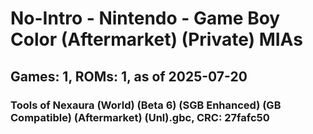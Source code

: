 # No-Intro - Nintendo - Game Boy Color (Aftermarket) (Private) MIAs
## Games: 1, ROMs: 1, as of 2025-07-20

### Tools of Nexaura (World) (Beta 6) (SGB Enhanced) (GB Compatible) (Aftermarket) (Unl).gbc, CRC: 27fafc50
